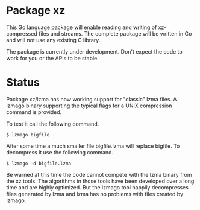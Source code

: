 # Package xz

This Go language package will enable reading and writing of
xz-compressed files and streams. The complete package will be written in
Go and will not use any existing C library.

The package is currently under development. Don't expect the code to
work for you or the APIs to be stable.

# Status

Package xz/lzma has now working support for "classic" lzma files. A
lzmago binary supporting the typical flags for a UNIX compression
command is provided.

To test it call the following command.

    $ lzmago bigfile

After some time a much smaller file bigfile.lzma will replace bigfile.
To decompress it use the following command.

    $ lzmago -d bigfile.lzma

Be warned at this time the code cannot compete with the lzma binary from
the xz tools. The algorithms in those tools have been developed over a
long time and are highly optimized. But the lzmago tool happily
decompresses files generated by lzma and lzma has no problems with files
created by lzmago.
